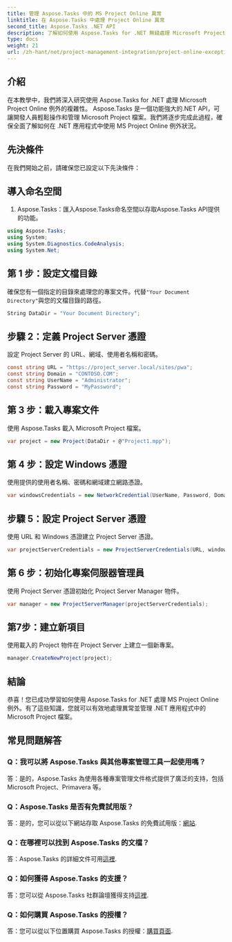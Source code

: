 ```yaml
---
title: 管理 Aspose.Tasks 中的 MS Project Online 異常
linktitle: 在 Aspose.Tasks 中處理 Project Online 異常
second_title: Aspose.Tasks .NET API
description: 了解如何使用 Aspose.Tasks for .NET 無縫處理 Microsoft Project Online 例外狀況。有效專案管理的逐步教學。
type: docs
weight: 21
url: /zh-hant/net/project-management-integration/project-online-exceptions/
---
```

## 介紹
在本教學中，我們將深入研究使用 Aspose.Tasks for .NET 處理 Microsoft Project Online 例外的複雜性。 Aspose.Tasks 是一個功能強大的.NET API，可讓開發人員輕鬆操作和管理 Microsoft Project 檔案。我們將逐步完成此過程，確保全面了解如何在 .NET 應用程式中使用 MS Project Online 例外狀況。
## 先決條件
在我們開始之前，請確保您已設定以下先決條件：

## 導入命名空間
1. Aspose.Tasks：匯入Aspose.Tasks命名空間以存取Aspose.Tasks API提供的功能。
```csharp
using Aspose.Tasks;
using System;
using System.Diagnostics.CodeAnalysis;
using System.Net;

```

## 第 1 步：設定文檔目錄
確保您有一個指定的目錄來處理您的專案文件。代替`"Your Document Directory"`與您的文檔目錄的路徑。
```csharp
String DataDir = "Your Document Directory";
```
## 步驟 2：定義 Project Server 憑證
設定 Project Server 的 URL、網域、使用者名稱和密碼。
```csharp
const string URL = "https://project_server.local/sites/pwa";
const string Domain = "CONTOSO.COM";
const string UserName = "Administrator";
const string Password = "MyPassword";
```
## 第 3 步：載入專案文件
使用 Aspose.Tasks 載入 Microsoft Project 檔案。
```csharp
var project = new Project(DataDir + @"Project1.mpp");
```
## 第 4 步：設定 Windows 憑證
使用提供的使用者名稱、密碼和網域建立網路憑證。
```csharp
var windowsCredentials = new NetworkCredential(UserName, Password, Domain);
```
## 步驟 5：設定 Project Server 憑證
使用 URL 和 Windows 憑證建立 Project Server 憑證。
```csharp
var projectServerCredentials = new ProjectServerCredentials(URL, windowsCredentials);
```
## 第 6 步：初始化專案伺服器管理員
使用 Project Server 憑證初始化 Project Server Manager 物件。
```csharp
var manager = new ProjectServerManager(projectServerCredentials);
```
## 第7步：建立新項目
使用載入的 Project 物件在 Project Server 上建立一個新專案。
```csharp
manager.CreateNewProject(project);
```

## 結論
恭喜！您已成功學習如何使用 Aspose.Tasks for .NET 處理 MS Project Online 例外。有了這些知識，您就可以有效地處理異常並管理 .NET 應用程式中的 Microsoft Project 檔案。
## 常見問題解答
### Q：我可以將 Aspose.Tasks 與其他專案管理工具一起使用嗎？
答：是的，Aspose.Tasks 為使用各種專案管理文件格式提供了廣泛的支持，包括 Microsoft Project、Primavera 等。
### Q：Aspose.Tasks 是否有免費試用版？
答：是的，您可以從以下網站存取 Aspose.Tasks 的免費試用版：[網站](https://releases.aspose.com/).
### Q：在哪裡可以找到 Aspose.Tasks 的文檔？
答：Aspose.Tasks 的詳細文件可用[這裡](https://reference.aspose.com/tasks/net/).
### Q：如何獲得 Aspose.Tasks 的支援？
答：您可以從 Aspose.Tasks 社群論壇獲得支持[這裡](https://forum.aspose.com/c/tasks/15).
### Q：如何購買 Aspose.Tasks 的授權？
答：您可以從以下位置購買 Aspose.Tasks 的授權：[購買頁面](https://purchase.aspose.com/buy).